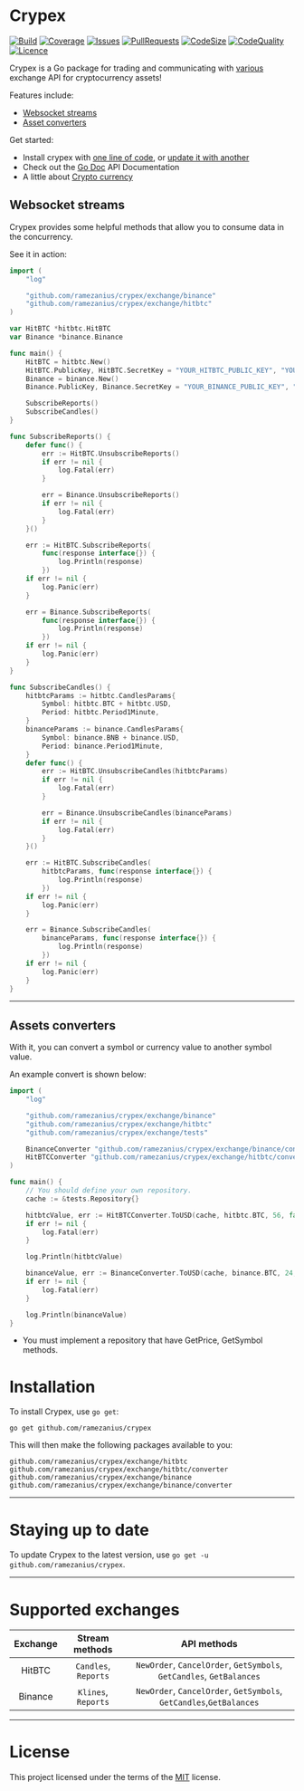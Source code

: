 Crypex
======

[![Build](https://img.shields.io/github/workflow/status/ramezanius/crypex/Continuous%20Integration?label=build)](https://github.com/ramezanius/crypex/actions)
[![Coverage](https://img.shields.io/codacy/coverage/6996e8a7fdb845eea86f02740f57e94b?label=coverage)](https://app.codacy.com/manual/ramezanius/crypex/dashboard?bid=18899044#coverageData)
[![Issues](https://img.shields.io/github/issues/ramezanius/crypex?label=issues)](https://github.com/ramezanius/crypex/issues)
[![PullRequests](https://img.shields.io/github/issues-pr/ramezanius/crypex?label=pull%20requests)](https://github.com/ramezanius/crypex/pulls)
[![CodeSize](https://img.shields.io/github/languages/code-size/ramezanius/crypex?label=code%20size)](https://github.com/ramezanius/crypex)
[![CodeQuality](https://img.shields.io/codacy/grade/6996e8a7fdb845eea86f02740f57e94b?label=code%20quality)](https://app.codacy.com/manual/ramezanius/crypex/dashboard?bid=18899044#issuesData)
[![Licence](https://img.shields.io/github/license/ramezanius/crypex?label=licence)](https://github.com/ramezanius/crypex/blob/master/LICENCE)

Crypex is a Go package for trading and communicating with [various](#supported-exchanges) exchange API for cryptocurrency assets!

Features include:

  * [Websocket streams](#websocket-streams)
  * [Asset converters](#assets-converters)

Get started:

  * Install crypex with [one line of code](#installation), or [update it with another](#staying-up-to-date)
  * Check out the [Go Doc](https://godoc.org/github.com/ramezanius/crypex) API Documentation
  * A little about [Crypto currency](https://en.wikipedia.org/wiki/Cryptocurrency)


Websocket streams
-----------------

Crypex provides some helpful methods that allow you to consume data in the concurrency.

See it in action:

```go
import (
	"log"

	"github.com/ramezanius/crypex/exchange/binance"
	"github.com/ramezanius/crypex/exchange/hitbtc"
)

var HitBTC *hitbtc.HitBTC
var Binance *binance.Binance

func main() {
	HitBTC = hitbtc.New()
	HitBTC.PublicKey, HitBTC.SecretKey = "YOUR_HITBTC_PUBLIC_KEY", "YOUR_HITBTC_SECRET_KEY"
	Binance = binance.New()
	Binance.PublicKey, Binance.SecretKey = "YOUR_BINANCE_PUBLIC_KEY", "YOUR_BINANCE_SECRET_KEY"

	SubscribeReports()
	SubscribeCandles()
}

func SubscribeReports() {
	defer func() {
		err := HitBTC.UnsubscribeReports()
		if err != nil {
			log.Fatal(err)
		}

		err = Binance.UnsubscribeReports()
		if err != nil {
			log.Fatal(err)
		}
	}()

	err := HitBTC.SubscribeReports(
		func(response interface{}) {
			log.Println(response)
		})
	if err != nil {
		log.Panic(err)
	}

	err = Binance.SubscribeReports(
		func(response interface{}) {
			log.Println(response)
		})
	if err != nil {
		log.Panic(err)
	}
}

func SubscribeCandles() {
	hitbtcParams := hitbtc.CandlesParams{
		Symbol: hitbtc.BTC + hitbtc.USD,
		Period: hitbtc.Period1Minute,
	}
	binanceParams := binance.CandlesParams{
		Symbol: binance.BNB + binance.USD,
		Period: binance.Period1Minute,
	}
	defer func() {
		err := HitBTC.UnsubscribeCandles(hitbtcParams)
		if err != nil {
			log.Fatal(err)
		}

		err = Binance.UnsubscribeCandles(binanceParams)
		if err != nil {
			log.Fatal(err)
		}
	}()

	err := HitBTC.SubscribeCandles(
		hitbtcParams, func(response interface{}) {
			log.Println(response)
		})
	if err != nil {
		log.Panic(err)
	}

	err = Binance.SubscribeCandles(
		binanceParams, func(response interface{}) {
			log.Println(response)
		})
	if err != nil {
		log.Panic(err)
	}
}

```

------

Assets converters
-----------------

With it, you can convert a symbol or currency value to another symbol value.

An example convert is shown below:

```go
import (
	"log"

	"github.com/ramezanius/crypex/exchange/binance"
	"github.com/ramezanius/crypex/exchange/hitbtc"
	"github.com/ramezanius/crypex/exchange/tests"

	BinanceConverter "github.com/ramezanius/crypex/exchange/binance/converter"
	HitBTCConverter "github.com/ramezanius/crypex/exchange/hitbtc/converter"
)

func main() {
	// You should define your own repository.
	cache := &tests.Repository{}

	hitbtcValue, err := HitBTCConverter.ToUSD(cache, hitbtc.BTC, 56, false)
	if err != nil {
		log.Fatal(err)
	}

	log.Println(hitbtcValue)

	binanceValue, err := BinanceConverter.ToUSD(cache, binance.BTC, 24, false)
	if err != nil {
		log.Fatal(err)
	}

	log.Println(binanceValue)
}

```

  * You must implement a repository that have GetPrice, GetSymbol methods.

Installation
============

To install Crypex, use `go get`:

    go get github.com/ramezanius/crypex

This will then make the following packages available to you:

    github.com/ramezanius/crypex/exchange/hitbtc
    github.com/ramezanius/crypex/exchange/hitbtc/converter
    github.com/ramezanius/crypex/exchange/binance
    github.com/ramezanius/crypex/exchange/binance/converter

------

Staying up to date
==================

To update Crypex to the latest version, use `go get -u github.com/ramezanius/crypex`.

------

Supported exchanges
=====================

Exchange | Stream methods | API methods
:-:|:-:|:-:
HitBTC | `Candles`, `Reports` | `NewOrder`, `CancelOrder`, `GetSymbols`, `GetCandles`, `GetBalances`
Binance | `Klines`, `Reports` | `NewOrder`, `CancelOrder`, `GetSymbols`, `GetCandles`,`GetBalances`

------

License
=======

This project licensed under the terms of the [MIT](LICENCE) license.
